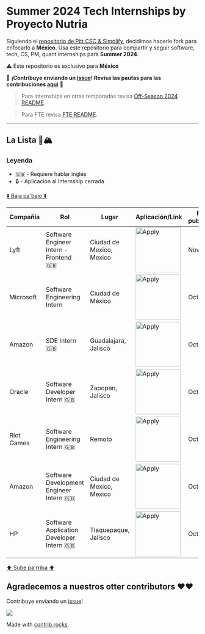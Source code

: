 # Summer 2024 Tech Internships by Proyecto Nutria

Siguiendo el [repositorio de Pitt CSC & Simplify](https://github.com/SimplifyJobs/Summer2024-Internships), decidimos hacerle fork para enfocarlo a **México**. Usa este repositorio para compartir y seguir software, tech, CS, PM, quant internships para **Summer 2024**.

:warning: Este repositorio es exclusivo para **México**

🙏 **¡Contribuye enviando un [issue](https://github.com/Proyecto-Nutria/MX-Internships/issues/new/choose)! Revisa las pautas para las contribuciones [aquí](./CONTRIBUTING.md)** 🙏

> Para internships en otras temporadas revisa [Off-Season 2024 README](https://github.com/Proyecto-Nutria/MX-Internships/blob/master/README-Off-Season.md).

> Para FTE revisa [FTE README](https://github.com/Proyecto-Nutria/MX-FTE).

---

## La Lista 🚴🏔

### Leyenda
 - 🇬🇧 - Requiere hablar inglés
 - 🔒 - Aplicación al Internship cerrada

[⬇️ Baja pa'bajo ⬇️](https://github.com/Proyecto-Nutria/MX-Internships#agradecemos-a-nuestros-otter-contributors-%EF%B8%8F%EF%B8%8F)

<!-- Please leave a one line gap between this and the table TABLE_START (DO NOT CHANGE THIS LINE) -->

| Compañía | Rol | Lugar | Aplicación/Link | Fecha publicación |
| ------- | ---- | -------- | ---------------- | ----------- |
| Lyft | Software Engineer Intern - Frontend 🇬🇧 | Ciudad de Mexico, Mexico | <a href="https://app.careerpuck.com/job-board/lyft/job/7001934002?gh_jid=7001934002"><img src="https://i.imgur.com/u1KNU8z.png" width="118" alt="Apply"></a> | Nov 16 |
| Microsoft | Software Engineering Intern | Ciudad de México | <a href="https://jobs.careers.microsoft.com/global/en/job/1606821"><img src="https://i.imgur.com/u1KNU8z.png" width="118" alt="Apply"></a> | Oct 24 |
| Amazon | SDE Intern 🇬🇧 | Guadalajara, Jalisco | <a href="https://www.amazon.jobs/en/jobs/2459010/software-development-engineer-intern"><img src="https://i.imgur.com/u1KNU8z.png" width="118" alt="Apply"></a> | Oct 20 |
| Oracle | Software Developer Intern 🇬🇧 | Zapopan, Jalisco | <a href="https://careers.oracle.com/jobs/#en/sites/jobsearch/job/199622/?utm_medium=jobshare"><img src="https://i.imgur.com/u1KNU8z.png" width="118" alt="Apply"></a> | Oct 18 |
| Riot Games | Software Engineering Intern 🇬🇧 | Remoto | <a href="https://www.riotgames.com/en/work-with-us/job/5330414/software-engineering-intern-los-angeles-usa"><img src="https://i.imgur.com/u1KNU8z.png" width="118" alt="Apply"></a> | Oct 17 |
| Amazon | Software Development Engineer Intern 🇬🇧 | Ciudad de Mexico, Mexico | <a href="https://www.amazon.jobs/en/jobs/2337339/software-development-engineer-intern"><img src="https://i.imgur.com/u1KNU8z.png" width="118" alt="Apply"></a> | Oct 12 |
| HP | Software Application Developer Intern 🇬🇧 | Tlaquepaque, Jalisco | <a href="https://jobs.hp.com/jobdetails/18391763/"><img src="https://i.imgur.com/u1KNU8z.png" width="118" alt="Apply"></a> | Oct 10 |

<!-- Please leave a one line gap between this and the table TABLE_END (DO NOT CHANGE THIS LINE) -->

[⬆️ Sube pa'rriba ⬆️](https://github.com/Proyecto-Nutria/MX-Internships#la-lista-)

## Agradecemos a nuestros otter contributors ❤️❤️
Contribuye enviando un [issue](https://github.com/Proyecto-Nutria/MX-Internships/issues/new/choose)!

<a href="https://github.com/Proyecto-Nutria/mx-internships/graphs/contributors">
  <img src="https://contrib.rocks/image?repo=Proyecto-Nutria/mx-internships" />
</a>

Made with [contrib.rocks](https://contrib.rocks).
